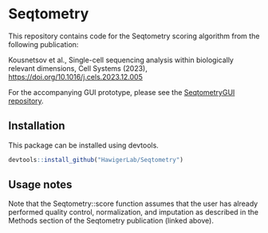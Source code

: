 # Seqtometry
This repository contains code for the Seqtometry scoring algorithm from the following publication:

Kousnetsov et al., Single-cell sequencing analysis within biologically relevant dimensions, Cell Systems (2023), https://doi.org/10.1016/j.cels.2023.12.005

For the accompanying GUI prototype, please see the [SeqtometryGUI repository](https://github.com/HawigerLab/SeqtometryGUI).

## Installation
This package can be installed using devtools.
```r
devtools::install_github("HawigerLab/Seqtometry")
```

## Usage notes
Note that the Seqtometry::score function assumes that the user has already performed quality control, normalization, and imputation
as described in the Methods section of the Seqtometry publication (linked above).
